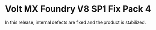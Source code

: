                           

Volt MX  Foundry V8 SP1 Fix Pack 4
=============================

In this release, internal defects are fixed and the product is stabilized.
